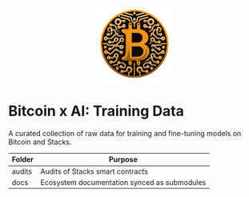 <p align="center"><img src="https://github.com/aibtcdev/landing-page/blob/main/public/logos/aibtcdev-logo-sm-250px.png" alt="Bitcoin x AI Logo" width="150px" ></p>

# Bitcoin x AI: Training Data

A curated collection of raw data for training and fine-tuning models on Bitcoin and Stacks.

| Folder | Purpose                                      |
| ------ | -------------------------------------------- |
| audits | Audits of Stacks smart contracts             |
| docs   | Ecosystem documentation synced as submodules |

